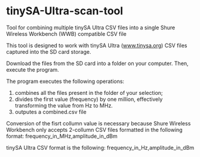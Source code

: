 # tinySA-Ultra-scan-tool
Tool for combining multiple tinySA Ultra CSV files into a single Shure Wireless Workbench (WWB) compatible CSV file

This tool is designed to work with tinySA Ultra (www.tinysa.org) CSV files captured into the SD card storage.

Download the files from the SD card into a folder on your computer. Then, execute the program.

The program executes the following operations:
1) combines all the files present in the folder of your selection;
2) divides the first value (frequency) by one million, effectively transforming the value from Hz to MHz.
3) outputes a combined.csv file
 
Conversion of the fisrt collumn value is necessary because Shure Wireless Workbench only accepts 2-collumn CSV files formatted in the following format:
    frequency_in_MHz,amplitude_in_dBm

tinySA Ultra CSV format is the following:
    frequency_in_Hz,amplitude_in_dBm

